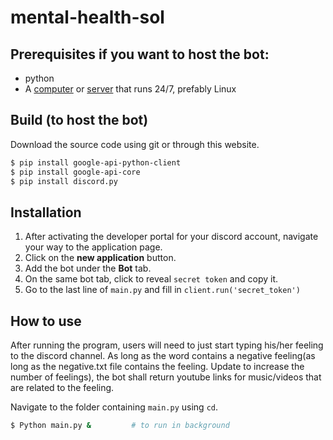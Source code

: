 # mental-health-sol
## Prerequisites if you want to host the bot: 
- python
- A [computer](https://www.aftershockpc.com/) or [server](https://aws.amazon.com/free/) that runs 24/7, prefably Linux

## Build (to host the bot)
Download the source code using git or through this website.
```bash
$ pip install google-api-python-client
$ pip install google-api-core
$ pip install discord.py
```

## Installation
1. After activating the developer portal for your discord account, navigate your way to the application page. 
2. Click on the **new application** button.
3. Add the bot under the **Bot** tab.
4. On the same bot tab, click to reveal `secret token` and copy it.
5. Go to the last line of `main.py` and fill in `client.run('secret_token')`

## How to use
After running the program, users will need to just start typing his/her feeling to the discord channel. As long as the word contains a negative feeling(as long as the negative.txt file contains the feeling. Update to increase the number of feelings), the bot shall return youtube links for music/videos that are related to the feeling.

Navigate to the folder containing `main.py` using `cd`. 
```bash
$ Python main.py &         # to run in background
```
